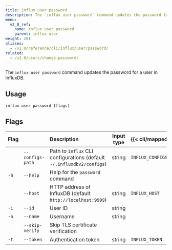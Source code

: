 ```yaml
---
title: influx user password
description: The `influx user password` command updates the password for a user in InfluxDB.
menu:
  v2_0_ref:
    name: influx user password
    parent: influx user
weight: 201
aliases:
  - /v2.0/reference/cli/influx/user/password/
related:
  - /v2.0/users/change-password/
---
```


The `influx user password` command updates the password for a user in InfluxDB.

## Usage
```
influx user password [flags]
```

## Flags
| Flag |                  | Description                                                           | Input type  | {{< cli/mapped >}}   |
|:---- |:---              |:-----------                                                           |:----------: |:------------------   |
|      | `--configs-path` | Path to `influx` CLI configurations (default `~/.influxdbv2/configs`) | string      |`INFLUX_CONFIGS_PATH` |
| `-h` | `--help`         | Help for the `password` command                                       |             |                      |
|      | `--host`         | HTTP address of InfluxDB (default `http://localhost:9999`)            | string      | `INFLUX_HOST`        |
| `-i` | `--id`           | User ID                                                               | string      |                      |
| `-n` | `--name`         | Username                                                              | string      |                      |
|      | `--skip-verify`  | Skip TLS certificate verification                                     |             |                      |
| `-t` | `--token`        | Authentication token                                                  | string      | `INFLUX_TOKEN`       |
